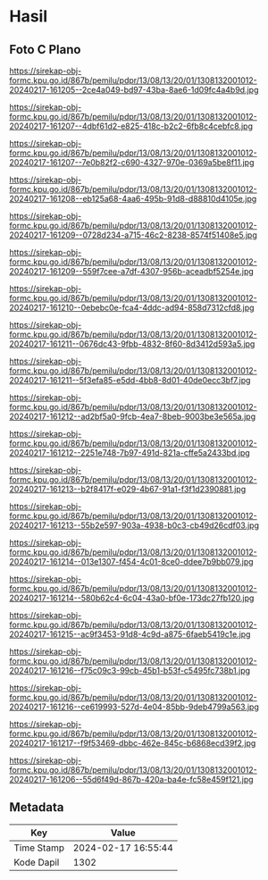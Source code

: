 # Hasil

## Foto C Plano

https://sirekap-obj-formc.kpu.go.id/867b/pemilu/pdpr/13/08/13/20/01/1308132001012-20240217-161205--2ce4a049-bd97-43ba-8ae6-1d09fc4a4b9d.jpg

https://sirekap-obj-formc.kpu.go.id/867b/pemilu/pdpr/13/08/13/20/01/1308132001012-20240217-161207--4dbf61d2-e825-418c-b2c2-6fb8c4cebfc8.jpg

https://sirekap-obj-formc.kpu.go.id/867b/pemilu/pdpr/13/08/13/20/01/1308132001012-20240217-161207--7e0b82f2-c690-4327-970e-0369a5be8f11.jpg

https://sirekap-obj-formc.kpu.go.id/867b/pemilu/pdpr/13/08/13/20/01/1308132001012-20240217-161208--eb125a68-4aa6-495b-91d8-d88810d4105e.jpg

https://sirekap-obj-formc.kpu.go.id/867b/pemilu/pdpr/13/08/13/20/01/1308132001012-20240217-161209--0728d234-a715-46c2-8238-8574f51408e5.jpg

https://sirekap-obj-formc.kpu.go.id/867b/pemilu/pdpr/13/08/13/20/01/1308132001012-20240217-161209--559f7cee-a7df-4307-956b-aceadbf5254e.jpg

https://sirekap-obj-formc.kpu.go.id/867b/pemilu/pdpr/13/08/13/20/01/1308132001012-20240217-161210--0ebebc0e-fca4-4ddc-ad94-858d7312cfd8.jpg

https://sirekap-obj-formc.kpu.go.id/867b/pemilu/pdpr/13/08/13/20/01/1308132001012-20240217-161211--0676dc43-9fbb-4832-8f60-8d3412d593a5.jpg

https://sirekap-obj-formc.kpu.go.id/867b/pemilu/pdpr/13/08/13/20/01/1308132001012-20240217-161211--5f3efa85-e5dd-4bb8-8d01-40de0ecc3bf7.jpg

https://sirekap-obj-formc.kpu.go.id/867b/pemilu/pdpr/13/08/13/20/01/1308132001012-20240217-161212--ad2bf5a0-9fcb-4ea7-8beb-9003be3e565a.jpg

https://sirekap-obj-formc.kpu.go.id/867b/pemilu/pdpr/13/08/13/20/01/1308132001012-20240217-161212--2251e748-7b97-491d-821a-cffe5a2433bd.jpg

https://sirekap-obj-formc.kpu.go.id/867b/pemilu/pdpr/13/08/13/20/01/1308132001012-20240217-161213--b2f8417f-e029-4b67-91a1-f3f1d2390881.jpg

https://sirekap-obj-formc.kpu.go.id/867b/pemilu/pdpr/13/08/13/20/01/1308132001012-20240217-161213--55b2e597-903a-4938-b0c3-cb49d26cdf03.jpg

https://sirekap-obj-formc.kpu.go.id/867b/pemilu/pdpr/13/08/13/20/01/1308132001012-20240217-161214--013e1307-f454-4c01-8ce0-ddee7b9bb079.jpg

https://sirekap-obj-formc.kpu.go.id/867b/pemilu/pdpr/13/08/13/20/01/1308132001012-20240217-161214--580b62c4-6c04-43a0-bf0e-173dc27fb120.jpg

https://sirekap-obj-formc.kpu.go.id/867b/pemilu/pdpr/13/08/13/20/01/1308132001012-20240217-161215--ac9f3453-91d8-4c9d-a875-6faeb5419c1e.jpg

https://sirekap-obj-formc.kpu.go.id/867b/pemilu/pdpr/13/08/13/20/01/1308132001012-20240217-161216--f75c09c3-99cb-45b1-b53f-c5495fc738b1.jpg

https://sirekap-obj-formc.kpu.go.id/867b/pemilu/pdpr/13/08/13/20/01/1308132001012-20240217-161216--ce619993-527d-4e04-85bb-9deb4799a563.jpg

https://sirekap-obj-formc.kpu.go.id/867b/pemilu/pdpr/13/08/13/20/01/1308132001012-20240217-161217--f9f53469-dbbc-462e-845c-b6868ecd39f2.jpg

https://sirekap-obj-formc.kpu.go.id/867b/pemilu/pdpr/13/08/13/20/01/1308132001012-20240217-161206--55d6f49d-867b-420a-ba4e-fc58e459f121.jpg


## Metadata

| Key        | Value               |
| ---------- | ------------------- |
| Time Stamp | 2024-02-17 16:55:44 |
| Kode Dapil | 1302                |




